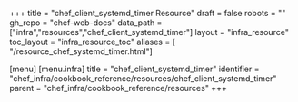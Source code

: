 +++
title = "chef_client_systemd_timer Resource"
draft = false
robots = ""
gh_repo = "chef-web-docs"
data_path = ["infra","resources","chef_client_systemd_timer"]
layout = "infra_resource"
toc_layout = "infra_resource_toc"
aliases = [ "/resource_chef_systemd_timer.html"]

[menu]
  [menu.infra]
    title = "chef_client_systemd_timer"
    identifier = "chef_infra/cookbook_reference/resources/chef_client_systemd_timer"
    parent = "chef_infra/cookbook_reference/resources"
+++

<!-- The contents of this page are automatically generated from the chef_client_systemd_timer.yaml file in the data directory. -->
<!-- To suggest a change, edit the https://github.com/chef/chef/blob/main/lib/chef/resource/chef_client_systemd_timer.rb file
      and submit a pull request to the https://github.com/chef/chef repository. -->
